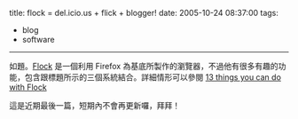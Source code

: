 title: flock = del.icio.us + flick + blogger!
date: 2005-10-24 08:37:00
tags: 
- blog
- software
---

如題。[Flock](http://www.flock.com/) 是一個利用 Firefox 為基底所製作的瀏覽器，不過他有很多有趣的功能，包含跟標題所示的三個系統結合。詳細情形可以參閱 [13 things you can do with Flock](http://flock.com/fiveways/togetstarted/13.php)

這是近期最後一篇，短期內不會再更新囉，拜拜！